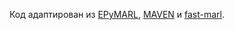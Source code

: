 Код адаптирован из [EPyMARL](https://github.com/uoe-agents/epymarl), [MAVEN](https://github.com/AnujMahajanOxf/MAVEN) 
и [fast-marl](https://github.com/marl-book/codebase).
